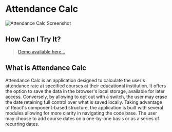 # Attendance Calc

![Attendance Calc Screenshot](https://mxptx.site/assets/attendance-calc-1.b6b77345.png)

## How Can I Try It?

> [Demo available here...](https://mxptx22.github.io/attendancecalc/)

## What is Attendance Calc

Attendance Calc is an application designed to calculate the user's attendance rate at specified courses at their educational institution. It offers the option to save the data in the browser's local storage, available for later access. Conversely, by allowing to opt out with a switch, the user may erase the date retaining full control over what is saved locally.
Taking advantage of React's component-based structure, the application is built with several modules allowing for more clarity in navigating the code base.
The user may choose to add course dates on a one-by-one basis or as a series of recurring dates.
